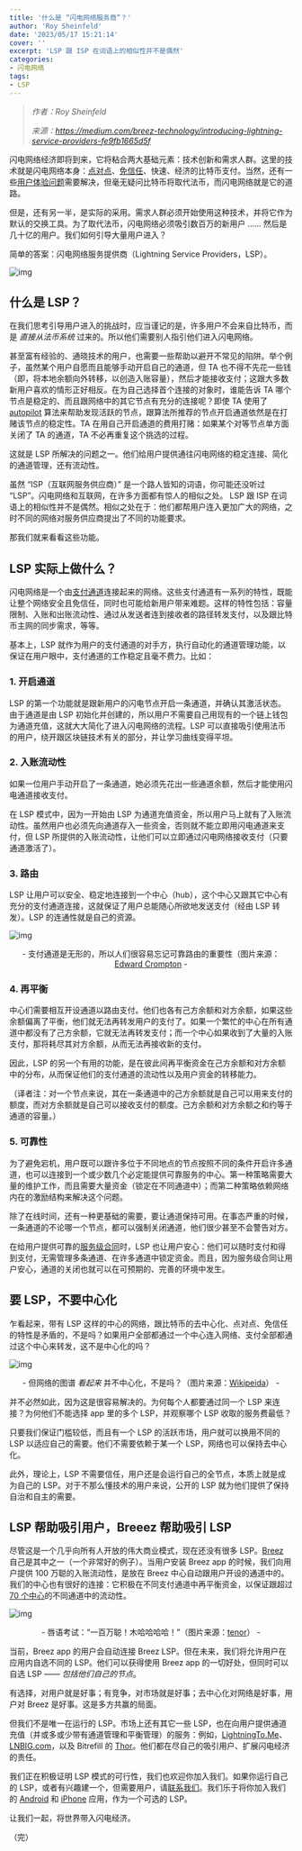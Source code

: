 ```yaml
---
title: '什么是 “闪电网络服务商”？'
author: 'Roy Sheinfeld'
date: '2023/05/17 15:21:14'
cover: ''
excerpt: 'LSP 跟 ISP 在词语上的相似性并不是偶然'
categories:
- 闪电网络
tags:
- LSP
---
```



> *作者：Roy Sheinfeld*
> 
> *来源：<https://medium.com/breez-technology/introducing-lightning-service-providers-fe9fb1665d5f>*



闪电网络经济即将到来，它将粘合两大基础元素：技术创新和需求人群。这里的技术就是闪电网络本身：[点对点](https://medium.com/breez-technology/bitcoin-is-peer-to-peer-or-it-is-nothing-3ec724c1c0e?source=collection_home---2------4-----------------------)、[免信任](https://medium.com/breez-technology/the-only-thing-better-than-minimal-trust-is-none-at-all-34456f650332?source=collection_home---2------7-----------------------)、快速、经济的比特币支付。当然，还有一些[用户体验问题](https://medium.com/breez-technology/lightning-at-the-end-of-the-tunnel-overcoming-bitcoins-ux-challenges-5738171c759e?source=collection_home---2------5-----------------------)需要解决，但毫无疑问比特币将取代法币，而闪电网络就是它的道路。

但是，还有另一半，是实际的采用。需求人群必须开始使用这种技术，并将它作为默认的交换工具。为了取代法币，闪电网络必须吸引数百万的新用户 …… 然后是几十亿的用户。我们如何引导大量用户进入？

简单的答案：闪电网络服务提供商（Lightning Service Providers，LSP）。

![img](../images/introducing-lightning-service-providers/0WlJLbQ.png)

## 什么是 LSP？

在我们思考引导用户进入的挑战时，应当谨记的是，许多用户不会来自比特币，而是 *直接从法币系统* 过来的。所以他们需要别人指引他们进入闪电网络。

甚至富有经验的、通晓技术的用户，也需要一些帮助以避开不常见的陷阱。举个例子，虽然某个用户自愿而且能够手动开启自己的通道，但 TA 也不得不先花一些钱（即，将本地余额向外转移，以创造入账容量），然后才能接收支付；这跟大多数新用户喜欢的情形正好相反。在为自己选择首个连接的对象时，谁能告诉 TA 哪个节点是稳定的、而且跟网络中的其它节点有充分的连接呢？即使 TA 使用了 [autopilot](https://blog.lightning.engineering/announcement/2019/04/23/mainnet-app.html) 算法来帮助发现活跃的节点，跟算法所推荐的节点开启通道依然是在打赌该节点的稳定性。TA 在用自己开启通道的费用打赌：如果某个对等节点单方面关闭了 TA 的通道，TA 不必再重复这个挑选的过程。

这就是 LSP 所解决的问题之一。他们给用户提供通往闪电网络的稳定连接、简化的通道管理，还有流动性。

虽然 “ISP（互联网服务供应商）” 是一个路人皆知的词语，你可能还没听过 “LSP”。闪电网络和互联网，在许多方面都有惊人的相似之处。 LSP 跟 ISP 在词语上的相似性并不是偶然。相似之处在于：他们都帮用户连入更加广大的网络，之时不同的网络对服务供应商提出了不同的功能要求。

那我们就来看看这些功能。

## LSP 实际上做什么？

闪电网络是一个由[支付通道](https://medium.com/breez-technology/understanding-lightning-network-using-an-abacus-daad8dc4cf4b?source=collection_home---2------12-----------------------)连接起来的网络。这些支付通道有一系列的特性，既能让整个网络安全且免信任，同时也可能给新用户带来难题。这样的特性包括：容量限制、入账和出账流动性、通过从发送者连到接收者的路径转发支付，以及跟比特币主网的同步需求，等等。

基本上，LSP 就作为用户的支付通道的对手方，执行自动化的通道管理功能，以保证在用户眼中，支付通道的工作稳定且毫不费力。比如：

### 1. 开启通道

LSP 的第一个功能就是跟新用户的闪电节点开启一条通道，并确认其激活状态。由于通道是由 LSP 初始化并创建的，所以用户不需要自己用现有的一个链上钱包为通道充值，这就大大简化了进入闪电网络的流程。LSP 可以直接吸引使用法币的用户，绕开跟区块链技术有关的部分，并让学习曲线变得平坦。

### 2. 入账流动性

如果一位用户手动开启了一条通道，她必须先花出一些通道余额，然后才能使用闪电通道接收支付。

在 LSP 模式中，因为一开始由 LSP 为通道充值资金，所以用户马上就有了入账流动性。虽然用户也必须先向通道存入一些资金，否则就不能立即用闪电通道来支付，但 LSP 所提供的入账流动性，让他们可以立即通过闪电网络接收支付（只要通道激活了）。

### 3. 路由

LSP 让用户可以安全、稳定地连接到一个中心（hub），这个中心又跟其它中心有充分的支付通道连接，这就保证了用户总能随心所欲地发送支付（经由 LSP 转发）。LSP 的连通性就是自己的资源。

![img](../images/introducing-lightning-service-providers/a34KZt0mM_O)

<p style="text-align:center">- 支付通道是无形的，所以人们很容易忘记可靠路由的重要性（图片来源：<a href="https://www.flickr.com/photos/welshedout/17490067632">Edward Crompton</a> -</p>


### 4. 再平衡

中心们需要相互开设通道以路由支付。他们也各有己方余额和对方余额，如果这些余额偏离了平衡，他们就无法再转发用户的支付了。如果一个繁忙的中心在所有通道中都没有了己方余额，它就无法再转发支付；而一个中心如果收到了大量的入账支付，那将耗尽其对方余额，从而无法再接收新的支付。

因此，LSP 的另一个有用的功能，是在彼此间再平衡资金在己方余额和对方余额中的分布，从而保证他们的支付通道的流动性以及用户资金的转移能力。

（译者注：对一个节点来说，其在一条通道中的己方余额就是自己可以用来支付的额度，而对方余额就是自己可以接收支付的额度。己方余额和对方余额之和约等于通道的容量。）

### 5. 可靠性

为了避免宕机，用户既可以跟许多位于不同地点的节点按照不同的条件开启许多通道，也可以连接到一个或少数几个必定能提供可靠服务的中心。第一种策略需要大量的维护工作，而且需要大量资金（锁定在不同通道中）；而第二种策略依赖网络内在的激励结构来解决这个问题。

除了在线时间，还有一种更基础的需要，要让通道保持可用。在事态严重的时候，一条通道的不论哪一个节点，都可以强制关闭通道，他们很少甚至不会警告对方。

在给用户提供可靠的[服务级合同](https://en.wikipedia.org/wiki/Service-level_agreement)时，LSP 也让用户安心：他们可以随时支付和得到支付，无需管理多条通道、在许多通道中锁定资金。而且，因为服务级合同让用户安心，通道的关闭也就可以在可预期的、完善的环境中发生。

## 要 LSP，不要中心化

乍看起来，带有 LSP 这样的中心的网络，跟比特币的去中心化、点对点、免信任的特性是矛盾的，不是吗？如果用户全部都通过一个中心连入网络、支付全部都通过这个中心来转发，这不是中心化的吗？

![img](../images/introducing-lightning-service-providers/S4qrAOZy32P)

<p style="text-align:center">- 但网络的图谱 <em>看起来</em> 并不中心化，不是吗？（图片来源：<a href="https://de.wikipedia.org/wiki/Datei:Bitcoin%27s_Lightning_Network_Visualization.png#filelinks">Wikipeida</a>） -</p>


并不必然如此，因为这是很容易解决的。为何每个人都要通过同一个 LSP 来连接？为何他们不能选择 app 里的多个 LSP，并观察哪个 LSP 收取的服务费最低？

只要我们保证门槛较低，而且有一个 LSP 的活跃市场，用户就可以换用不同的 LSP 以适应自己的需要。他们不需要依赖于某一个 LSP，网络也可以保持去中心化。

此外，理论上，LSP 不需要信任，用户还是会运行自己的全节点，本质上就是成为自己的 LSP。对于不那么懂技术的用户来说，公开的 LSP 就为他们提供了保持自治和自主的需要。

## LSP 帮助吸引用户，Breeez 帮助吸引 LSP

尽管这是一个几乎向所有人开放的伟大商业模式，现在还没有很多 LSP。[Breez](https://breez.technology/) 自己是其中之一（一个非常好的例子）。当用户安装 Breez app 的时候，我们向用户提供 100 万聪的入账流动性，是放在 Breez 中心自动跟用户开设的通道中的。我们的中心也有很好的连接：它积极在不同支付通道中再平衡资金，以保证跟超过 [70 个中心](https://1ml.com/node/031015a7839468a3c266d662d5bb21ea4cea24226936e2864a7ca4f2c3939836e0)的不同通道中的流动性。

![img](../images/introducing-lightning-service-providers/RSsoZymsnfF)

<p style="text-align:center">- 唇语考试：“一百万聪！木哈哈哈哈！”（图片来源：<a href="https://tenor.com/view/dr-evil-one-million-dollars-austin-powers-gif-11678082">tenor</a>） -</p>


当前，Breez app 的用户会自动连接 Breez LSP。但在未来，我们将允许用户在应用内自选不同的 LSP。他们可以获得使用 Breez app 的一切好处，但同时可以自选 LSP —— *包括他们自己的节点*。

有选择，对用户就是好事；有竞争，对市场就是好事；去中心化对网络是好事，用户对 Breez 是好事。这是多方共赢的局面。

但我们不是唯一在运行的 LSP。市场上还有其它一些 LSP，也在向用户提供通道充值（并或多或少带有通道管理和平衡管理）的服务：例如，[LightningTo.Me](https://lightningto.me/)、[LNBIG.com](https://lnbig.com/#/)，以及 Bitrefill 的 [Thor](https://www.bitrefill.com/thor-lightning-network-channels/?hl=en)。他们都在尽自己的吸引用户、扩展闪电经济的责任。

我们正在积极证明 LSP 模式的可行性，我们也欢迎你加入我们。如果你运行自己的 LSP，或者有兴趣建一个，但需要用户，请[联系我们](https://breez.technology/#contact)。我们乐于将你加入我们的 [Android](https://medium.com/breez-technology/breez-open-beta-lightning-fast-bitcoin-payments-no-compromises-14fabca76396?source=collection_home---2------9-----------------------) 和 [iPhone](https://medium.com/breez-technology/breez-on-ios-a-big-step-towards-the-lightning-economy-and-a-giant-leap-for-breez-cbcf2db77acb?source=collection_home---2------2-----------------------) 应用，作为一个可选的 LSP。

让我们一起，将世界带入闪电经济。

（完）

